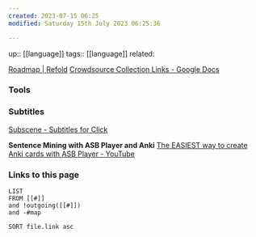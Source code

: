 ```yaml
---
created: 2023-07-15 06:25
modified: Saturday 15th July 2023 06:25:36

---
```

up::  [[language]]
tags:: [[language]]
related:

[Roadmap | Refold](https://refold.la/roadmap/)
[Crowdsource Collection Links - Google Docs](https://docs.google.com/document/d/1FQu-GM55HbZkcrHOfRQT2kmLvWEW_nM1sViLaAY-C7g/edit#heading=h.9qzykpawdzoz)

### Tools
### Subtitles
[Subscene - Subtitles for Click](https://subscene.com/subtitles/click)

**Sentence Mining with ASB Player and Anki**
[The EASIEST way to create Anki cards with ASB Player - YouTube](https://www.youtube.com/watch?v=jXO4gmCmcNE)
###

### Links to this page
```dataview
LIST
FROM [[#]]
and !outgoing([[#]])
and -#map

SORT file.link asc
```
